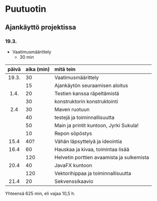 # Puutuotin

## Ajankäyttö projektissa

### 19.3.

* Vaatimusmäärittely
	* 30 min

| päivä | aika (min) | mitä tein |
| :----:|:-----------| :---------|
| 19.3. | 30         |Vaatimusmäärittely|
|       | 15         |Ajankäytön seuraamisen aloitus|
| 1.4.  | 20         | Testien kanssa räpeltämistä| 
|       | 30  	     | konstruktorin konstruktointi|
| 2.4   | 30         | Maven ruotuun|
|       | 40         | testejä ja toiminnallisuutta|
|	| 50	     | Main ja printit kuntoon, Jyrki Sukula!|
|	| 10	     | Repon söpöstys|
| 15.4  | 40?	     | Vähän läpsyttelyä ja ideointia|
| 16.4  | 60         | Hauskaa ja kivaa, toimintaa lisää|
|       | 120 	     | Helvetin porttien avaamista ja sulkemista|
| 20.4  | 40	     | JavaFX kuntoon |
|	| 120	     | Vektorihippaa ja toiminnallisuutta |
| 21.4  | 20 	     | Sekvenssikaavio |


Yhteensä 625 min, eli vajaa 10,5 h.
